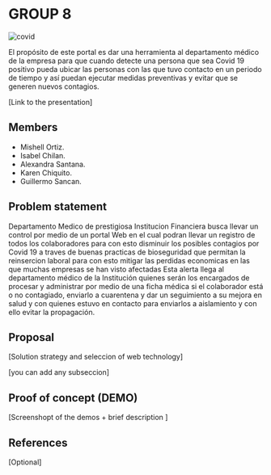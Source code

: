 # GROUP 8

![covid](https://user-images.githubusercontent.com/65081905/82744471-9e719b00-9d3e-11ea-9a67-ff243e0cdbd9.JPG)


El propósito de este portal es dar una herramienta al departamento médico de la empresa para que cuando detecte una persona que sea Covid 19 positivo pueda ubicar las personas con las que tuvo contacto en un periodo de tiempo y así puedan ejecutar medidas preventivas y evitar que se generen nuevos contagios.

[Link to the presentation] 

## Members

 - Mishell Ortiz.
 - Isabel Chilan.
 - Alexandra Santana.
 - Karen Chiquito.
 - Guillermo Sancan.


## Problem statement

Departamento Medico de prestigiosa Institucion Financiera busca llevar un control por medio de un portal Web en el cual podran llevar un registro de todos los colaboradores para con esto disminuir los posibles contagios por Covid 19 a traves de buenas practicas de bioseguridad que permitan la reinsercion laboral para con esto mitigar las perdidas economicas en las que muchas empresas se han visto afectadas
Esta alerta llega al departamento médico de la Institución quienes serán los encargados de procesar y administrar por medio de una ficha médica si el colaborador está o no contagiado, enviarlo a cuarentena y  dar un seguimiento a su mejora en salud y con quienes estuvo en contacto para enviarlos a aislamiento y con ello evitar la propagación.


## Proposal

[Solution strategy and seleccion of web technology]

[you can add any subseccion]


## Proof of concept (DEMO)

[Screenshopt of the demos + brief description ]


## References

[Optional]
